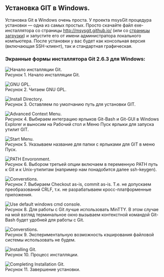 ## Установка GIT в Windows.  

Установка Git в Windows очень проста. У проекта msysGit процедура установки ― одна из самых простых. 
Просто скачайте файл exe-инсталлятора со страницы http://msysgit.github.io/ (или со [страницы загрузки](download.md)) и запустите его от имени администратора локального компьютера. После установки у вас будет как консольная версия (включающая SSH-клиент), так и стандартная графическая.  

### Экранные формы инсталлятора Git 2.6.3 для Windows:   

![Начало инсталляции Git.](/gtnn/msysgit1.jpg)   
Рисунок 1. Начало инсталляции Git.  
  

![GNU GPL.](/gtnn/msysgit2.jpg)  
Рисунок 2. Читаем GNU GPL.  


![Install Directory.](/gtnn/msysgit2-1.jpg)  
Рисунок 3. Оставляем по умолчанию путь для установки GIT.
  

![Advanced Context Menu.](/gtnn/msysgit3.jpg)  
Рисунок 4. Выбираем интеграцию ярлыков Git-Bash и Git-GUI в Windows Explorer и выносим на Рабочий стол и Меню Пуск ярлыки для запуска утилит GIT.   


![Start Menu.](/gtnn/msysgit3-1.jpg)  
Рисунок 5. Указываем название для папки с ярлыками для GIT в меню Пуск.
  

![PATH Envoronment.](/gtnn/msysgit4.jpg)  
Рисунок 6. Выбором третьей опции включаем в переменную PATH путь к Git и к Unix-утилитам (например нам понадобится далее ssh-keygen).  
  

![Converstions.](/gtnn/msysgit5.jpg)  
Рисунок 7. Выбираем Checkout as-is, commit as-is. Т.е. не допускаем преобразований CRLF, т.к. не разрабатываем кросс-платформенные приложения.  


![Use default windows cmd console.](/gtnn/msysgit5-1.jpg)  
Рисунок 8. Для работы с Git лучше использовать MinTTY. В этом случае на мой взгляд терминальное окно вызываем контекстной командой Git-Bash будет удобней для работы с Git.


![Converstions.](/gtnn/msysgit5-2.jpg)  
Рисунок 9. Экспериментальную возможность кэширования файловой системы использовать не будем.

  
![Installing Git.](/gtnn/msysgit6.jpg)  
Рисунок 10. Процесс инсталляции.  
  

![Completing Installation Git.](/gtnn/msysgit7.jpg)  
Рисунок 11. Завершение установки.  

